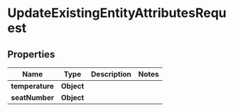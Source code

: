 

# UpdateExistingEntityAttributesRequest


## Properties

| Name | Type | Description | Notes |
|------------ | ------------- | ------------- | -------------|
|**temperature** | **Object** |  |  |
|**seatNumber** | **Object** |  |  |



